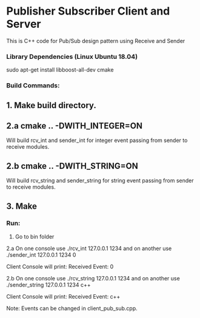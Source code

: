 # Publisher Subscriber Client and Server
This is C++ code for Pub/Sub design pattern using Receive and Sender 

### Library Dependencies (Linux Ubuntu 18.04)
sudo apt-get install libboost-all-dev cmake

### Build Commands:

## 1. Make build directory.

## 2.a cmake .. -DWITH_INTEGER=ON
Will build rcv_int and sender_int for integer event passing from sender to receive modules.

## 2.b cmake .. -DWITH_STRING=ON
Will build rcv_string and sender_string for string event passing from sender to receive modules.

## 3. Make

### Run:
1. Go to bin folder

2.a 
On one console use ./rcv_int 127.0.0.1 1234 
and on another use ./sender_int 127.0.0.1 1234 0

Client Console will print:  Received Event: 0

2.b
On one console use ./rcv_string 127.0.0.1 1234 
and on another use ./sender_string 127.0.0.1 1234 c++

Client Console will print:  Received Event: c++

Note:
Events can be changed in client_pub_sub.cpp.
